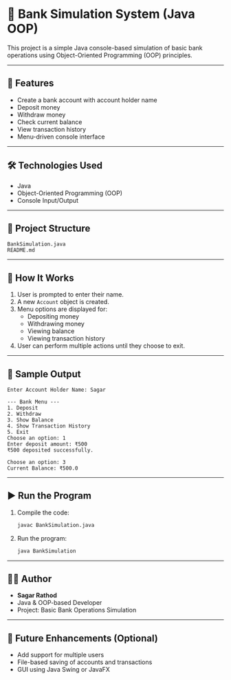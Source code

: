 # 🏦 Bank Simulation System (Java OOP)

This project is a simple Java console-based simulation of basic bank operations using Object-Oriented Programming (OOP) principles.

---

## 🚀 Features

- Create a bank account with account holder name
- Deposit money
- Withdraw money
- Check current balance
- View transaction history
- Menu-driven console interface

---

## 🛠️ Technologies Used

- Java
- Object-Oriented Programming (OOP)
- Console Input/Output

---

## 📁 Project Structure

```
BankSimulation.java
README.md
```

---

## 🔄 How It Works

1. User is prompted to enter their name.
2. A new `Account` object is created.
3. Menu options are displayed for:
   - Depositing money
   - Withdrawing money
   - Viewing balance
   - Viewing transaction history
4. User can perform multiple actions until they choose to exit.

---

## 🧪 Sample Output

```
Enter Account Holder Name: Sagar

--- Bank Menu ---
1. Deposit
2. Withdraw
3. Show Balance
4. Show Transaction History
5. Exit
Choose an option: 1
Enter deposit amount: ₹500
₹500 deposited successfully.

Choose an option: 3
Current Balance: ₹500.0
```

---

## ▶️ Run the Program

1. Compile the code:
   ```bash
   javac BankSimulation.java
   ```

2. Run the program:
   ```bash
   java BankSimulation
   ```

---

## 👨‍💻 Author

- **Sagar Rathod**  
- Java & OOP-based Developer  
- Project: Basic Bank Operations Simulation

---

## 📌 Future Enhancements (Optional)

- Add support for multiple users
- File-based saving of accounts and transactions
- GUI using Java Swing or JavaFX
